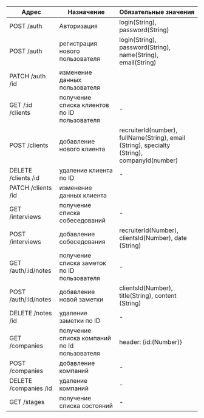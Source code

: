 | Адрес                                       | Назначение                | Обязательные значения            |
| --------------------------------------------|---------------------------| ---------------------------------|
| POST /auth                                  | Авторизация |login(String), password(String)|
| POST /auth                            | регистрация нового пользователя|login(String), password(String), name(String), email(String) |
| PATCH /auth /id                            | изменение данных пользователя | |
| GET /:id /clients                                | получение списка клиентов по ID пользователя|-|
| POST /clients                                    | добавление нового клиента | recruiterId(number), fullName(String), email (String), specialty (String), companyId(number)|
| DELETE /clients /id                              | удаление клиента по ID |-|
| PATCH /clients /id                               | изменение данных клиента | |
| GET /interviews                                  | получение списка собеседований |-|
| POST /interviews                                 | добавление собеседования  |recruiterId(Number), clientsId(Number), date (String) |-|
| GET /auth/:id/notes                        | получение списка заметок по ID пользователя|-|
| POST /auth/:id/notes                       | добавление новой заметки |clientsId(Number), title(String), content (String)|
| DELETE /notes /id                                | удаление заметки по ID  |-|
| GET /companies                                   | получение списка компаний по Id пользователя |header: {id:(Number)}|
| POST /companies                                  | добавление компаний    |-|
| DELETE /companies /id                            | удаление компаний    |-|
| GET /stages                                      | получение списка состояний|-|

